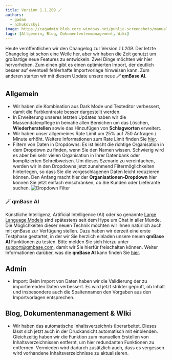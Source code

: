 ```yaml
---
title: Version 1.1.209 🪄
authors:
  - gadam
  - azhukovskyi
image: https://caqadmin.blob.core.windows.net/public-screenshots/manual-screenshots/ai-release-notes.png
tags: [Allgemein, Blog, Dokumententenmanagement, Wiki]
---
```


Heute veröffentlichen wir den Changelog zur Version _1.1.209_. Der letzte Changelog ist schon eine Weile her, aber wir haben die Zeit genutzt um großartige neue Features zu entwickeln.
Zwei Dinge möchten wir hier hervorheben. Zum einen gibt es einen optimierten Import, der deutlich besser auf eventuell fehlerhafte Importvorlage hinweisen kann.
Zum anderen starten wir mit diesem Update unsere neue **🪄 qmBase AI**.

<!--truncate-->

## Allgemein

- Wir haben die Kombination aus Dark Mode und Texteditor verbessert, damit die Farbkontraste besser dargestellt werden.
- In Erweiterung unseres letzten Updates haben wir die Massendatenpflege in beinahe allen Bereichen um das Löschen, **Wiederherstellen** sowie das Hinzufügen von **Schlagworten** erweitert.
- Wir haben unser allgemeines Rate Limit um 25% auf 750 Anfragen / Minute erhöht. Weitere Informationen zum Rate Limit finden Sie [hier](/docs/technical/rate-limit).
- Filtern von Daten in Dropdowns: Es ist leicht die richtige Organisation in dem Dropdown zu finden, wenn Sie den Namen wissen. Schwierig wird es aber bei sehr vielen Organisation in Ihrer Datenbank oder komplizierten Schreibweisen. Um dieses Szenario zu vereinfachen, werden wir in den Dropdowns jetzt zunehmend Filtermöglichkeiten hinterlegen, so dass Sie die vorgeschlagenen Daten leicht reduzieren können. Den Anfang macht hier der **Organisationen-Dropdown** hier können Sie jetzt einfach einschränken, ob Sie Kunden oder Lieferante suchen.
  ![Dropdown Filter](https://caqadmin.blob.core.windows.net/public-screenshots/manual-screenshots/Screenshot%202025-03-18_dropdown_filter.png)

### 🪄 qmBase AI

Künstliche Intelligenz, Artificial Intelligence (AI) oder so genannte [Large Language Models](https://de.wikipedia.org/wiki/Large_Language_Model) sind spätestens seit dem Hype um Chat in aller Munde.
Die Möglichkeiten dieser neuen Technik möchten wir Ihnen natürlich auch mit qmBase zur Verfügung stellen. Dazu haben wir derzeit eine erste Testphase gestartet, in der wir Sie herzlich einladen unsere neuen **qmBase AI**
Funktionen zu testen. Bitte melden Sie sich hierzu unter [support@qmbase.com](mailto:support@qmbase.com), damit wir Sie hierfür freischalten können. Weiter Informationen darüber, was die **qmBase AI** kann finden Sie [hier](/docs/common-features#-qmbase-ai).

## Admin

- Import: Beim Import von Daten haben wir die Validierung der zu importierenden Daten verbessert. Es wird jetzt strikter geprüft, ob Inhalt und insbesondere auch die Spaltennamen den Vorgaben aus den Importvorlagen entsprechen.

## Blog, Dokumentenmanagement & WIki

- Wir haben das automatische Inhaltsverzeichnis überarbeitet. Dieses lässt sich jetzt auch in der Druckansicht automatisch mit einblenden.
  Gleichzeitig haben wir die Funktion zum manuellen Erstellen von Inhaltsverzeichnissen entfernt, um hier redundanten Funktionen zu entfernen. Vermieden wird dadurch zusätzlich auch, dass es vergessen wird vorhandene Inhaltsverzeichnisse zu aktualisieren.
